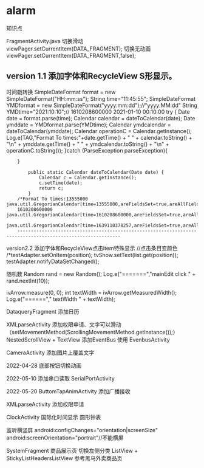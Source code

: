 # alarm
知识点

FragmentActivity.java
   切换滑动
   viewPager.setCurrentItem(DATA_FRAGMENT);
   切换无动画
   viewPager.setCurrentItem(DATA_FRAGMENT,false);


version 1.1
添加字体和RecycleView S形显示。
---------------------------------------------------------------------------------------------------------------
时间戳转换
 SimpleDateFormat format =  new SimpleDateFormat("HH:mm:ss");
        String time="11:45:55";
        SimpleDateFormat YMDformat =  new SimpleDateFormat("yyyy:mm:dd");//"yyyy:MM:dd"
        String YMDtime="2021:10:10";// 1610208600000  2021-01-10 00:10:00
        try {
            Date date = format.parse(time);
            Calendar calendar = dateToCalendar(date);
            Date ymddate = YMDformat.parse(YMDtime);
            Calendar ymdcalendar = dateToCalendar(ymddate);
            Calendar operationC = Calendar.getInstance();
            Log.e(TAG,"Format To times:"+date.getTime() + "  " + calendar.toString() + "\n"
                    + ymddate.getTime() + "  " + ymdcalendar.toString() + "\n"
            + operationC.toString());
        }catch (ParseException parseException){

        }

            public static Calendar dateToCalendar(Date date) {
                Calendar c = Calendar.getInstance();
                c.setTime(date);
                return c;
            }
        /*Format To times:13555000  java.util.GregorianCalendar[time=13555000,areFieldsSet=true,areAllFieldsSet=true,lenient=true,zone=libcore.util.ZoneInfo[id="Asia/Shanghai",mRawOffset=28800000,mEarliestRawOffset=28800000,mUseDst=false,mDstSavings=0,transitions=16],firstDayOfWeek=1,minimalDaysInFirstWeek=1,ERA=1,YEAR=1970,MONTH=0,WEEK_OF_YEAR=1,WEEK_OF_MONTH=1,DAY_OF_MONTH=1,DAY_OF_YEAR=1,DAY_OF_WEEK=5,DAY_OF_WEEK_IN_MONTH=1,AM_PM=0,HOUR=11,HOUR_OF_DAY=11,MINUTE=45,SECOND=55,MILLISECOND=0,ZONE_OFFSET=28800000,DST_OFFSET=0]
        1610208600000  java.util.GregorianCalendar[time=1610208600000,areFieldsSet=true,areAllFieldsSet=true,lenient=true,zone=libcore.util.ZoneInfo[id="Asia/Shanghai",mRawOffset=28800000,mEarliestRawOffset=28800000,mUseDst=false,mDstSavings=0,transitions=16],firstDayOfWeek=1,minimalDaysInFirstWeek=1,ERA=1,YEAR=2021,MONTH=0,WEEK_OF_YEAR=3,WEEK_OF_MONTH=3,DAY_OF_MONTH=10,DAY_OF_YEAR=10,DAY_OF_WEEK=1,DAY_OF_WEEK_IN_MONTH=2,AM_PM=0,HOUR=0,HOUR_OF_DAY=0,MINUTE=10,SECOND=0,MILLISECOND=0,ZONE_OFFSET=28800000,DST_OFFSET=0]
        java.util.GregorianCalendar[time=1639110378257,areFieldsSet=true,areAllFieldsSet=true,lenient=true,zone=libcore.util.ZoneInfo[id="Asia/Shanghai",mRawOffset=28800000,mEarliestRawOffset=28800000,mUseDst=false,mDstSavings=0,transitions=16],firstDayOfWeek=1,minimalDaysInFirstWeek=1,ERA=1,YEAR=2021,MONTH=11,WEEK_OF_YEAR=50,WEEK_OF_MONTH=2,DAY_OF_MONTH=10,DAY_OF_YEAR=344,DAY_OF_WEEK=6,DAY_OF_WEEK_IN_MONTH=2,AM_PM=1,HOUR=0,HOUR_OF_DAY=12,MINUTE=26,SECOND=18,MILLISECOND=257,ZONE_OFFSET=28800000,DST_OFFSET=0]*/
        ------------------------------------------------------------------------------------------------------------

version2.2
添加字体和RecycleView点击item特殊显示
//点击条目变颜色
/*testAdapter.setOnItem(position);
tvShow.setText(list.get(position));
testAdapter.notifyDataSetChanged();

随机数
Random rand = new Random();
Log.e("=======","mainEdit click " + rand.nextInt(10));

ivArrow.measure(0, 0);
int textWidth = ivArrow.getMeasuredWidth();
Log.e("======"," textWidth " + textWidth);


DataqueryFragment 添加日历

XMLparseActivity 添加权限申请、文字可以滑动（setMovementMethod(ScrollingMovementMethod.getInstance());）
NestedScrollView + TextView
添加EventBus 使用 EvenbusActivity


CameraActivity  添加图片上覆盖文字

2022-04-28
底部按钮切换动画

2022-05-10 添加串口读取
SerialPortActivity

2022-05-20
ButtomTapAnimActivity  添加广播接收

XMLparseActivity 添加权限申请

ClockActivity 国际化时间显示 圆形钟表

监听横竖屏
android:configChanges="orientation|screenSize"
 android:screenOrientation="portrait"//不能横屏

 SystemFragment 商品展示页 切换左侧分类 ListView + StickyListHeadersListView 参考黑马外卖商品页